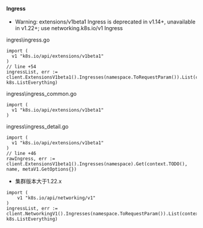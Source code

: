 
#### Ingress
- Warning: extensions/v1beta1 Ingress is deprecated in v1.14+, unavailable in v1.22+; use networking.k8s.io/v1 Ingress


ingres\ingress.go
```
import (
  v1 "k8s.io/api/extensions/v1beta1"
)
// line +54
ingressList, err := client.ExtensionsV1beta1().Ingresses(namespace.ToRequestParam()).List(context.TODO(), k8s.ListEverything)
```

ingress\ingress_common.go
```
import (
  v1 "k8s.io/api/extensions/v1beta1"
)
```

ingress\ingress_detail.go
```
import (
  v1 "k8s.io/api/extensions/v1beta1"
)
// line +46
rawIngress, err := client.ExtensionsV1beta1().Ingresses(namespace).Get(context.TODO(), name, metaV1.GetOptions{})
```

- 集群版本大于1.22.x
```
import (
    v1 "k8s.io/api/networking/v1"
)
ingressList, err := client.NetworkingV1().Ingresses(namespace.ToRequestParam()).List(context.TODO(), k8s.ListEverything)
```